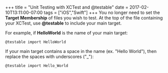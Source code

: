 +++
title = "Unit Testing with XCTest and @testable"
date = 2017-02-10T13:11:00-07:00
tags = ["iOS","Swift"]
+++
You no longer need to set the **Target Membership** of files you wish to test.  At the top of the file containing your XCTest, use **@testable** to include your main target.

For example, if **HelloWorld** is the name of your main target:
```
@testable import HelloWorld
```

If your main target contains a space in the name (ex. "Hello World"), then replace the spaces with underscores ("_"):
```
@testable import Hello_World
```


